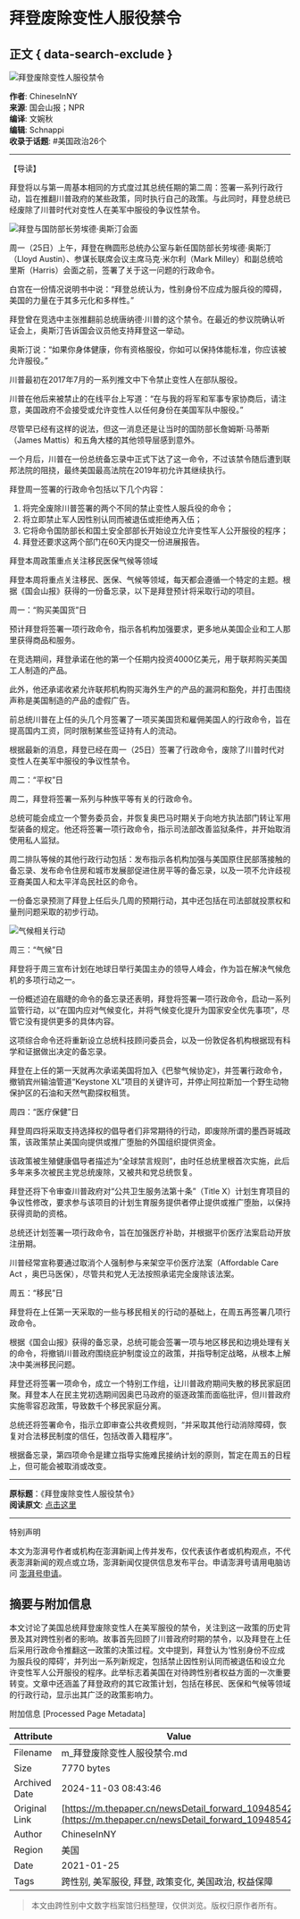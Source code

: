 # 拜登废除变性人服役禁令

## 正文 { data-search-exclude }


![拜登废除变性人服役禁令](https://image.thepaper.cn/publish/interaction/image/4/23/97.jpg)

**作者**: ChineseInNY  
**来源**: 国会山报；NPR  
**编译**: 文婉秋  
**编辑**: Schnappi  
**收录于话题**: #美国政治26个  

---

【导读】

拜登将以与第一周基本相同的方式度过其总统任期的第二周：签署一系列行政行动，旨在推翻川普政府的某些政策，同时执行自己的政策。与此同时，拜登总统已经废除了川普时代对变性人在美军中服役的争议性禁令。

![拜登与国防部长劳埃德·奥斯汀会面](https://imagepphcloud.thepaper.cn/pph/image/110/714/107.jpg)

周一（25日）上午，拜登在椭圆形总统办公室与新任国防部长劳埃德·奥斯汀（Lloyd Austin）、参谋长联席会议主席马克·米尔利（Mark Milley）和副总统哈里斯（Harris）会面之前，签署了关于这一问题的行政命令。

白宫在一份情况说明书中说：“拜登总统认为，性别身份不应成为服兵役的障碍，美国的力量在于其多元化和多样性。”

拜登曾在竞选中主张推翻前总统唐纳德·川普的这个禁令。在最近的参议院确认听证会上，奥斯汀告诉国会议员他支持拜登这一举动。

奥斯汀说：“如果你身体健康，你有资格服役，你如可以保持体能标准，你应该被允许服役。”

川普最初在2017年7月的一系列推文中下令禁止变性人在部队服役。

川普在他后来被禁止的在线平台上写道：“在与我的将军和军事专家协商后，请注意，美国政府不会接受或允许变性人以任何身份在美国军队中服役。”

尽管早已经有这样的说法，但这一消息还是让当时的国防部长詹姆斯·马蒂斯（James Mattis）和五角大楼的其他领导层感到意外。

一个月后，川普在一份总统备忘录中正式下达了这一命令，不过该禁令随后遭到联邦法院的阻挠，最终美国最高法院在2019年初允许其继续执行。

拜登周一签署的行政命令包括以下几个内容：

1. 将完全废除川普签署的两个不同的禁止变性人服兵役的命令；
2. 将立即禁止军人因性别认同而被退伍或拒绝再入伍；
3. 它将命令国防部长和国土安全部部长开始设立允许变性军人公开服役的程序；
4. 拜登还要求这两个部门在60天内提交一份进展报告。

拜登本周政策重点关注移民医保气候等领域

拜登本周将重点关注移民、医保、气候等领域，每天都会遵循一个特定的主题。根据《国会山报》获得的一份备忘录，以下是拜登预计将采取行动的项目。

周一：“购买美国货”日

预计拜登将签署一项行政命令，指示各机构加强要求，更多地从美国企业和工人那里获得商品和服务。

在竞选期间，拜登承诺在他的第一个任期内投资4000亿美元，用于联邦购买美国工人制造的产品。

此外，他还承诺收紧允许联邦机构购买海外生产的产品的漏洞和豁免，并打击围绕声称是美国制造的产品的虚假广告。

前总统川普在上任的头几个月签署了一项买美国货和雇佣美国人的行政命令，旨在提高国内工资，同时限制某些签证持有人的流动。

根据最新的消息，拜登已经在周一（25日）签署了行政命令，废除了川普时代对变性人在美军中服役的争议性禁令。

周二：“平权”日

周二，拜登将签署一系列与种族平等有关的行政命令。

总统可能会成立一个警务委员会，并恢复奥巴马时期关于向地方执法部门转让军用型装备的规定。他还将签署一项行政命令，指示司法部改善监狱条件，并开始取消使用私人监狱。

周二排队等候的其他行政行动包括：发布指示各机构加强与美国原住民部落接触的备忘录、发布命令住房和城市发展部促进住房平等的备忘录，以及一项不允许歧视亚裔美国人和太平洋岛民社区的命令。

一份备忘录预测了拜登上任后头几周的预期行动，其中还包括在司法部就投票权和量刑问题采取的初步行动。

![气候相关行动](https://imagepphcloud.thepaper.cn/pph/image/110/714/108.jpg)

周三：“气候”日

拜登将于周三宣布计划在地球日举行美国主办的领导人峰会，作为旨在解决气候危机的多项行动之一。

一份概述迫在眉睫的命令的备忘录还表明，拜登将签署一项行政命令，启动一系列监管行动，以“在国内应对气候变化，并将气候变化提升为国家安全优先事项”，尽管它没有提供更多的具体内容。

这项综合命令还将重新设立总统科技顾问委员会，以及一份敦促各机构根据现有科学和证据做出决定的备忘录。

拜登在上任的第一天就再次承诺美国将加入《巴黎气候协定》，并签署行政命令，撤销宾州输油管道“Keystone XL”项目的关键许可，并停止阿拉斯加一个野生动物保护区的石油和天然气勘探权租赁。

周四：“医疗保健”日

拜登周四将采取支持选择权的倡导者们非常期待的行动，即废除所谓的墨西哥城政策，该政策禁止美国向提供或推广堕胎的外国组织提供资金。

该政策被生殖健康倡导者描述为“全球禁言规则”，由时任总统里根首次实施，此后多年来多次被民主党总统废除，又被共和党总统恢复。

拜登还将下令审查川普政府对“公共卫生服务法第十条”（Title X）计划生育项目的争议性修改，要求参与该项目的计划生育服务提供者停止提供或推广堕胎，以保持获得资助的资格。

总统还计划签署一项行政命令，旨在加强医疗补助，并根据平价医疗法案启动开放注册期。

川普经常宣称要通过取消个人强制参与来架空平价医疗法案（Affordable Care Act ，奥巴马医保），尽管共和党人无法按照承诺完全废除该法案。

周五：“移民”日

拜登将在上任第一天采取的一些与移民相关的行动的基础上，在周五再签署几项行政命令。

根据《国会山报》获得的备忘录，总统可能会签署一项与地区移民和边境处理有关的命令，将撤销川普政府围绕庇护制度设立的政策，并指导制定战略，从根本上解决中美洲移民问题。

拜登还将签署一项命令，成立一个特别工作组，让川普政府期间失散的移民家庭团聚。拜登本人在民主党初选期间因奥巴马政府的驱逐政策而面临批评，但川普政府实施零容忍政策，导致数千个移民家庭分离。

总统还将签署命令，指示立即审查公共收费规则，“并采取其他行动消除障碍，恢复对合法移民制度的信任，包括改善入籍程序”。

根据备忘录，第四项命令是建立指导实施难民接纳计划的原则，暂定在周五的日程上，但可能会被取消或改变。

---

**原标题**：《拜登废除变性人服役禁令》  
**阅读原文**: [点击这里](http://mp.weixin.qq.com/s?__biz=MzU5ODYxMTI0Ng==&mid=2247518225&idx=4&sn=bcf546bf5ad05644814ca954078f675d&chksm=fe434c50c934c546f70d52913b30d75e1f48de835164df261a3b69661ed92c8699c86a1691c5#rd)

---

特别声明

本文为澎湃号作者或机构在澎湃新闻上传并发布，仅代表该作者或机构观点，不代表澎湃新闻的观点或立场，澎湃新闻仅提供信息发布平台。申请澎湃号请用电脑访问 [澎湃号申请](https://renzheng.thepaper.cn)。

## 摘要与附加信息

<!-- tcd_abstract -->
本文讨论了美国总统拜登废除变性人在美军服役的禁令，关注到这一政策的历史背景及其对跨性别者的影响。故事首先回顾了川普政府时期的禁令，以及拜登在上任后采用行政命令推翻这一政策的决策过程。文中提到，拜登认为‘性别身份不应成为服兵役的障碍’，并列出一系列新规定，包括禁止因性别认同而被退伍和设立允许变性军人公开服役的程序。此举标志着美国在对待跨性别者权益方面的一次重要转变。文章中还涵盖了拜登政府的其它政策计划，包括在移民、医保和气候等领域的行政行动，显示出其广泛的政策影响力。
<!-- tcd_abstract_end -->

附加信息 [Processed Page Metadata]

| Attribute       | Value                                  |
|-----------------|----------------------------------------|
| Filename        | m_拜登废除变性人服役禁令.md                             |
| Size            | 7770 bytes                           |
| Archived Date   | 2024-11-03 08:43:46                             |
| Original Link   | [https://m.thepaper.cn/newsDetail_forward_10948542](https://m.thepaper.cn/newsDetail_forward_10948542)                       |
| Author          | ChineseInNY                               |
| Region          | 美国                               |
| Date            | 2021-01-25                                 |
| Tags            | 跨性别, 美军服役, 拜登, 政策变化, 美国政治, 权益保障                                 |
>
> 本文由跨性别中文数字档案馆归档整理，仅供浏览。版权归原作者所有。
>